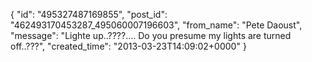  {
   "id": "495327487169855",
   "post_id": "462493170453287_495060007196603",
   "from_name": "Pete Daoust",
   "message": "Lighte up..????.... Do you presume my lights are turned off..???",
   "created_time": "2013-03-23T14:09:02+0000"
 }
